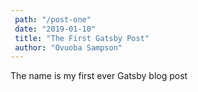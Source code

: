 ```yaml
---
 path: "/post-one"
 date: "2019-01-10"
 title: "The First Gatsby Post"
 author: "Ovuoba Sampson"
---
```

The name is my first ever Gatsby blog post
